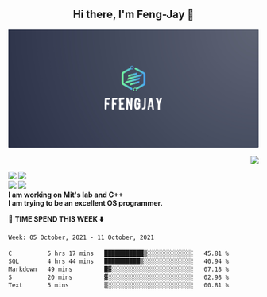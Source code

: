 <h2 align="center"> Hi there, I'm Feng-Jay 👋 </h2>  

![](https://github.com/Feng-Jay/DataStruct/blob/master/Image/1.png)  

<img align="right" src="https://github-readme-stats.vercel.app/api?username=Feng-Jay&show_icons=true&icon_color=CE1D2D&text_color=718096&bg_color=ffffff&hide_title=true" />


&emsp;

![](https://visitor-badge.glitch.me/badge?page_id=Feng-Jay.readme)
![](https://img.shields.io/badge/Concentrate-Cpp-blue)  
![](https://img.shields.io/badge/Rust-primer-orange)
![](https://img.shields.io/badge/Target-OS-9cf)  
**I am working on Mit's lab and C++**  
**I am trying to be an excellent OS programmer.**  


📘 **TIME SPEND THIS WEEK ⬇️**
<!--START_SECTION:waka-->
```text
Week: 05 October, 2021 - 11 October, 2021

C          5 hrs 17 mins   ███████████▒░░░░░░░░░░░░░   45.81 % 
SQL        4 hrs 44 mins   ██████████▒░░░░░░░░░░░░░░   40.94 % 
Markdown   49 mins         █▓░░░░░░░░░░░░░░░░░░░░░░░   07.18 % 
S          20 mins         ▓░░░░░░░░░░░░░░░░░░░░░░░░   02.98 % 
Text       5 mins          ▒░░░░░░░░░░░░░░░░░░░░░░░░   00.81 % 
```
<!--END_SECTION:waka-->
